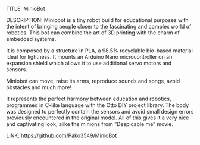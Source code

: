 TITLE: MinioBot



DESCRIPTION:
Miniobot is a tiny robot build for educational purposes with the intent of bringing people closer to the fascinating and complex world of robotics. This bot can combine the art of 3D printing with the charm of embedded systems.

It is composed by a structure in PLA, a 98.5% recyclable bio-based material ideal for lightness. It mounts an Arduino Nano microcontroller on an expansion shield which allows it to use additional servo motors and sensors.

Miniobot can move, raise its arms, reproduce sounds and songs, avoid obstacles and much more!

It represents the perfect harmony between education and robotics, programmed in C-like language with the Otto DIY project library. The body was designed to perfectly contain the sensors and avoid small design errors previously encountered in the original model. All of this gives it a very nice and captivating look, alike the minions from “Despicable me” movie.



LINK: https://github.com/Pako3549/MinioBot
